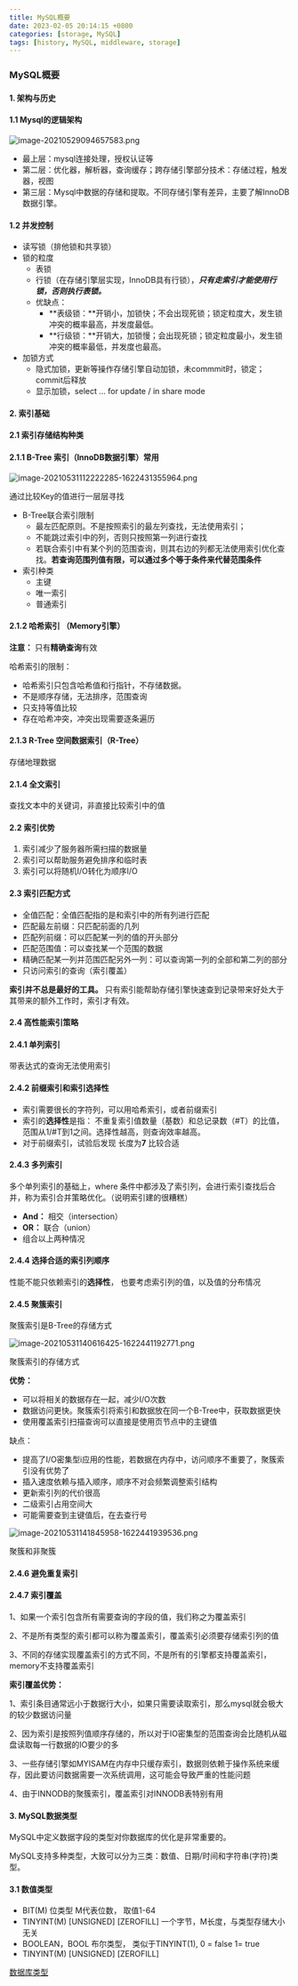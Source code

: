 ```yaml
---
title: MySQL概要
date: 2023-02-05 20:14:15 +0800 
categories: [storage, MySQL]
tags: [history, MySQL, middleware, storage] 
---
```

### MySQL概要

#### 1. 架构与历史

#### 1.1 Mysql的逻辑架构

![image-20210529094657583.png](/assets/img/2023-02-05-MySql概要/image-20210529094657583.png)

- 最上层：mysql连接处理，授权认证等
- 第二层：优化器，解析器，查询缓存；跨存储引擎部分技术：存储过程，触发器，视图
- 第三层：Mysql中数据的存储和提取。不同存储引擎有差异，主要了解InnoDB数据引擎。

#### 1.2 并发控制

- 读写锁（排他锁和共享锁）
- 锁的粒度
    - 表锁
    - 行锁（在存储引擎层实现，InnoDB具有行锁），***只有走索引才能使用行锁，否则执行表锁。***
    - 优缺点：
        - **表级锁：**开销小，加锁快；不会出现死锁；锁定粒度大，发生锁冲突的概率最高，并发度最低。
        - **行级锁：**开销大，加锁慢；会出现死锁；锁定粒度最小，发生锁冲突的概率最低，并发度也最高。
- 加锁方式
    - 隐式加锁，更新等操作存储引擎自动加锁，未commmit时，锁定；commit后释放
    - 显示加锁，select … for update / in share mode


    
#### 2. 索引基础

#### 2.1 索引存储结构种类

#### 2.1.1 B-Tree 索引（InnoDB数据引擎）常用

![image-20210531112222285-1622431355964.png](/assets/img/2023-02-05-MySql概要/image-20210531112222285-1622431355964.png)

通过比较Key的值进行一层层寻找

- B-Tree联合索引限制
    - 最左匹配原则。不是按照索引的最左列查找，无法使用索引；
    - 不能跳过索引中的列，否则只按照第一列进行查找
    - 若联合索引中有某个列的范围查询，则其右边的列都无法使用索引优化查找。**若查询范围列值有限，可以通过多个等于条件来代替范围条件**
- 索引种类
    - 主键
    - 唯一索引
    - 普通索引

#### 2.1.2 哈希索引 （Memory引擎）

**注意：** 只有**精确查询**有效

哈希索引的限制：

- 哈希索引只包含哈希值和行指针，不存储数据。
- 不是顺序存储，无法排序，范围查询
- 只支持等值比较
- 存在哈希冲突，冲突出现需要逐条遍历

#### 2.1.3 R-Tree 空间数据索引（R-Tree）

存储地理数据

#### 2.1.4 全文索引

查找文本中的关键词，非直接比较索引中的值

#### 2.2 索引优势

1. 索引减少了服务器所需扫描的数据量
2. 索引可以帮助服务避免排序和临时表
3. 索引可以将随机I/O转化为顺序I/O

#### 2.3 索引匹配方式

- 全值匹配：全值匹配指的是和索引中的所有列进行匹配
- 匹配最左前缀：只匹配前面的几列
- 匹配列前缀：可以匹配某一列的值的开头部分
- 匹配范围值：可以查找某一个范围的数据
- 精确匹配某一列并范围匹配另外一列：可以查询第一列的全部和第二列的部分
- 只访问索引的查询（索引覆盖）

**索引并不总是最好的工具。** 只有索引能帮助存储引擎快速查到记录带来好处大于其带来的额外工作时，索引才有效。

#### 2.4 高性能索引策略

#### 2.4.1 单列索引

带表达式的查询无法使用索引

#### 2.4.2 前缀索引和索引选择性

- 索引需要很长的字符列，可以用哈希索引，或者前缀索引
- 索引的**选择性**是指： 不重复索引值数量（基数）和总记录数（#T）的比值，范围从1/#T到1之间。选择性越高，则查询效率越高。
- 对于前缀索引，试验后发现 长度为**7** 比较合适

#### 2.4.3 多列索引

多个单列索引的基础上，where 条件中都涉及了索引列，会进行索引查找后合并，称为索引合并策略优化。（说明索引建的很糟糕）

- **And：** 相交（intersection）
- **OR：** 联合（union）
- 组合以上两种情况

#### 2.4.4 选择合适的索引列顺序

性能不能只依赖索引的**选择性**， 也要考虑索引列的值，以及值的分布情况

#### 2.4.5 聚簇索引

聚簇索引是B-Tree的存储方式

![image-20210531140616425-1622441192771.png](/assets/img/2023-02-05-MySql概要/image-20210531140616425-1622441192771.png)

聚簇索引的存储方式

**优势：**

- 可以将相关的数据存在一起，减少I/O次数
- 数据访问更快。聚簇索引将索引和数据放在同一个B-Tree中，获取数据更快
- 使用覆盖索引扫描查询可以直接是使用页节点中的主键值

缺点：

- 提高了I/O密集型i应用的性能，若数据在内存中，访问顺序不重要了，聚簇索引没有优势了
- 插入速度依赖与插入顺序，顺序不对会频繁调整索引结构
- 更新索引列的代价很高
- 二级索引占用空间大
- 可能需要查到主键值后，在去查行号
    
![image-20210531141845958-1622441939536.png](/assets/img/2023-02-05-MySql概要/image-20210531141845958-1622441939536.png)
    

聚簇和非聚簇

#### 2.4.6 避免重复索引

#### 2.4.7 索引覆盖

1、如果一个索引包含所有需要查询的字段的值，我们称之为覆盖索引

2、不是所有类型的索引都可以称为覆盖索引，覆盖索引必须要存储索引列的值

3、不同的存储实现覆盖索引的方式不同，不是所有的引擎都支持覆盖索引，memory不支持覆盖索引

**索引覆盖优势：**

1、索引条目通常远小于数据行大小，如果只需要读取索引，那么mysql就会极大的较少数据访问量

2、因为索引是按照列值顺序存储的，所以对于IO密集型的范围查询会比随机从磁盘读取每一行数据的IO要少的多

3、一些存储引擎如MYISAM在内存中只缓存索引，数据则依赖于操作系统来缓存，因此要访问数据需要一次系统调用，这可能会导致严重的性能问题

4、由于INNODB的聚簇索引，覆盖索引对INNODB表特别有用

#### 3. MySQL数据类型

MySQL中定义数据字段的类型对你数据库的优化是非常重要的。

MySQL支持多种类型，大致可以分为三类：数值、日期/时间和字符串(字符)类型。

#### 3.1 数值类型

- BIT(M) 位类型 M代表位数， 取值1-64
- TINYINT(M) [UNSIGNED] [ZEROFILL] 一个字节，M长度，与类型存储大小无关
- BOOLEAN，BOOL 布尔类型， 类似于TINYINT(1), 0 = false 1= true
- TINYINT(M) [UNSIGNED] [ZEROFILL]

[数据库类型](https://www.notion.so/0ae0ef32d59047c4b6553c3e552de566)
